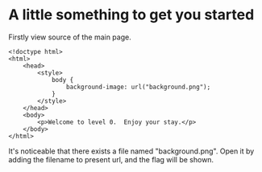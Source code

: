 # A little something to get you started
Firstly view source of the main page. 
```
<!doctype html>
<html>
	<head>
		<style>
			body {
				background-image: url("background.png");
			}
		</style>
	</head>
	<body>
		<p>Welcome to level 0.  Enjoy your stay.</p>
	</body>
</html>
```
It's noticeable that there exists a file named "background.png".
Open it by adding the filename to present url, and the flag will be shown.
